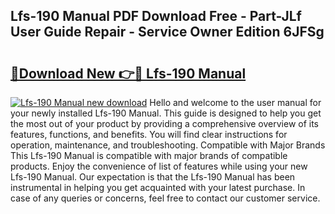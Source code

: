 ## Lfs-190 Manual PDF Download Free - Part-JLf User Guide Repair - Service Owner Edition 6JFSg

# <h2><a href="http://bc15398.oget.top/?id=Lfs-190+Manual">🔗Download New 👉🔴 Lfs-190 Manual</a></h2>

[![Lfs-190 Manual new download](https://i.imgur.com/5g1atiW.png)](http://bc15398.oget.top/?id=Lfs-190+Manual)
Hello and welcome to the user manual for your newly installed Lfs-190 Manual. This guide is designed to help you get the most out of your product by providing a comprehensive overview of its features, functions, and benefits. You will find clear instructions for operation, maintenance, and troubleshooting. Compatible with Major Brands This Lfs-190 Manual is compatible with major brands of compatible products. Enjoy the convenience of list of features while using your new Lfs-190 Manual. Our expectation is that the Lfs-190 Manual has been instrumental in helping you get acquainted with your latest purchase. In case of any queries or concerns, feel free to contact our customer service.
